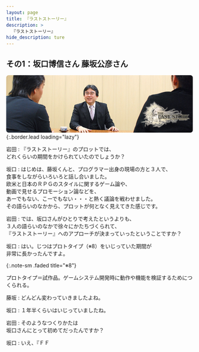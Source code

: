 ```yaml
---
layout: page
title: 『ラストストーリー』
description: >
  『ラストストーリー』
hide_description: ture
---
```


## その1：坂口博信さん 藤坂公彦さん

![](/interviews/jp/wii/slsj/vol1/img/mainvisual3.jpg){:.border.lead loading="lazy"}

岩田
: 『ラストストーリー』のプロットでは、<br>どれくらいの期間をかけられていたのでしょうか？

坂口
: はじめは、藤坂くんと、プログラマー出身の現場の方と３人で、<br>食事をしながらいろいろと話し合いました。<br>欧米と日本のＲＰＧのスタイルに関するゲーム論や、<br>動画で見せるプロモーション論などを、<br>あーでもない、こーでもない・・・と熱く議論を戦わせました。<br>その語らいのなかから、プロットが何となく見えてきた感じです。

岩田
: では、坂口さんがひとりで考えたというよりも、<br>３人の語らいのなかで徐々にかたちづくられて、<br>『ラストストーリー』へのアプローチが決まっていったということですか？

坂口
: はい。じつはプロトタイプ（※8）をいじっていた期間が<br>非常に長かったんですよ。


{:.note-sm .faded title="※8"}

プロトタイプ＝試作品。ゲームシステム開発時に動作や機能を検証するためにつくられる。

藤坂
: どんどん変わっていきましたよね。

坂口
: １年半くらいはいじっていましたね。

岩田
: そのようなつくりかたは<br>坂口さんにとって初めてだったんですか？

坂口
: いえ、『ＦＦ